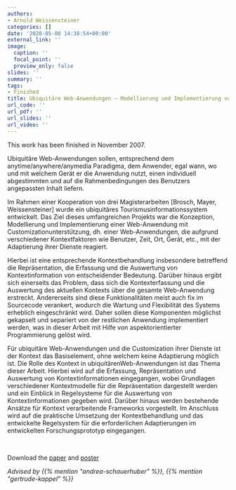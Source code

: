 ```yaml
---
authors:
- Arnold Weissensteiner
categories: []
date: '2020-05-08 14:38:54+00:00'
external_link: ''
image:
  caption: ''
  focal_point: ''
  preview_only: false
slides: ''
summary: ''
tags:
- Finished
title: Ubiquitäre Web-Anwendungen – Modellierung und Implementierung von Kontext Information
url_code: ''
url_pdf: ''
url_slides: ''
url_video: ''
---
```


This work has been finished in November 2007.

Ubiquitäre Web-Anwendungen sollen, entsprechend dem anytime/anywhere/anymedia Paradigma, dem Anwender, egal wann, wo und mit welchem Gerät er die Anwendung nutzt, einen individuell abgestimmten und auf die Rahmenbedingungen des Benutzers angepassten Inhalt liefern.

Im Rahmen einer Kooperation von drei Magisterarbeiten \[Brosch, Mayer, Weissensteiner\] wurde ein ubiquitäres Tourismusinformationssystem entwickelt. Das Ziel dieses umfangreichen Projekts war die Konzeption, Modellierung und Implementierung einer Web-Anwendung mit Customizationunterstützung, dh. einer Web-Anwendungen, die aufgrund verschiedener Kontextfaktoren wie Benutzer, Zeit, Ort, Gerät, etc., mit der Adaptierung ihrer Dienste reagiert.

Hierbei ist eine entsprechende Kontextbehandlung insbesondere betreffend die Repräsentation, die Erfassung und die Auswertung von Kontextinformation von entscheidender Bedeutung. Darüber hinaus ergibt sich einerseits das Problem, dass sich die Kontexterfassung und die Auswertung des aktuellen Kontexts über die gesamte Web-Anwendung erstreckt. Andererseits sind diese Funktionalitäten meist auch fix im Sourcecode verankert, wodurch die Wartung und Flexibilität des Systems erheblich eingeschränkt wird. Daher sollen diese Komponenten möglichst gekapselt und separiert von der restlichen Anwendung implementiert werden, was in dieser Arbeit mit Hilfe von aspektorientierter Programmierung gelöst wird.

Für ubiquitäre Web-Anwendungen und die Customization ihrer Dienste ist der Kontext das Basiselement, ohne welchem keine Adaptierung möglich ist. Die Rolle des Kontext in ubiquitärenWeb-Anwendungen ist das Thema dieser Arbeit. Hierbei wird auf die Erfassung, Repräsentation und Auswertung von Kontextinformationen eingegangen, wobei Grundlagen verschiedener Kontextmodelle für die Repräsentation dargestellt werden und ein Einblick in Regelsysteme für die Auswertung von Kontextinformationen gegeben wird. Darüber hinaus werden bestehende Ansätze für Kontext verarbeitende Frameworks vorgestellt. Im Anschluss wird auf die praktische Umsetzung der Kontextbehandlung und das entwickelte Regelsystem für die erforderlichen Adaptierungen im entwickelten Forschungsprototyp eingegangen.

&nbsp;

 Download the [paper](https://www.big.tuwien.ac.at/app/uploads/2016/10/Weissensteiner_paper.pdf) and [poster](https://www.big.tuwien.ac.at/app/uploads/2016/10/Weissensteiner_poster.pdf)

*Advised by {{% mention "andrea-schauerhuber" %}}, {{% mention "gertrude-kappel" %}}*